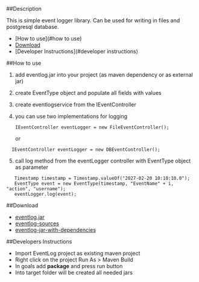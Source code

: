 
##Description

This is simple event logger library. Can be used for writing in files and postgresql database.


* [How to use](#how to use)
* [Download](#download)
* [Developer Instructions](#developer instructions)


##How to use
 1. add eventlog.jar into your project (as maven dependency or as external jar)
 2. create EventType object and populate all fields with values
 3. create eventlogservice from the IEventController
 4. you can use two implementations for logging
 
    ``` 
    IEventController eventLogger = new FileEventController(); 
    ```
    
	 or
   
   ```
 	 IEventController eventLogger = new DBEventController();
   ```
 5. call log method from the eventLogger controller with EventType object as parameter 
 
 ```
	Timestamp timestamp = Timestamp.valueOf("2027-02-20 10:10:10.0");
	EventType event = new EventType(timestamp, "EventName" + i, "action", "username");
	eventLogger.log(event);
   ```
   




##Download
* [eventlog.jar](https://github.com/ZJovevski/Event-log/blob/master/jars/eventlog.jar)
* [eventlog-sources](https://github.com/ZJovevski/Event-log/blob/master/jars/eventlog-sources.jar)
* [eventlog-jar-with-dependencies](https://github.com/ZJovevski/Event-log/blob/master/jars/eventlog-jar-with-dependencies.jar)








##Developers Instructions

 * Import EventLog project as existing maven project
 * Right click on the project Run As > Maven Build 
 * In goals add **package** and press run button
 * Into target folder will be created all needed jars




